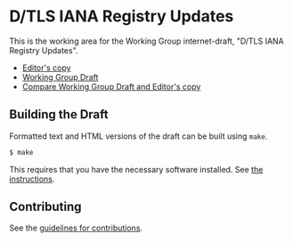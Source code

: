 # D/TLS IANA Registry Updates

This is the working area for the Working Group internet-draft, "D/TLS IANA Registry Updates".

* [Editor's copy](https://tlswg.github.io/draft-ietf-tls-iana-registry-updates/)
* [Working Group Draft](https://tools.ietf.org/html/draft-ietf-tls-iana-registry-updates)
* [Compare Working Group Draft and Editor's copy](https://tools.ietf.org/rfcdiff?url1=https://tools.ietf.org/id/draft-ietf-tls-iana-registry-updates.txt&url2=https://tlswg.github.io/draft-ietf-tls-iana-registry-updates/draft-ietf-tls-iana-registry-updates.txt)


## Building the Draft

Formatted text and HTML versions of the draft can be built using `make`.

```sh
$ make
```

This requires that you have the necessary software installed.  See
[the instructions](https://github.com/martinthomson/i-d-template/blob/master/doc/SETUP.md).


## Contributing

See the
[guidelines for contributions](https://github.com/tlswg/draft-ietf-tls-iana-registry-updates/blob/master/CONTRIBUTING.md).
